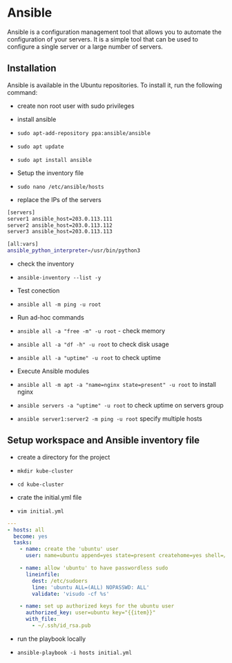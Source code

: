 # Ansible

Ansible is a configuration management tool that allows you to automate the configuration of your servers. It is a simple tool that can be used to configure a single server or a large number of servers.

## Installation

Ansible is available in the Ubuntu repositories. To install it, run the following command:

- create non root user with sudo privileges
- install ansible
- `sudo apt-add-repository ppa:ansible/ansible`
- `sudo apt update`
- `sudo apt install ansible`

- Setup the inventory file

- `sudo nano /etc/ansible/hosts`
- replace the IPs of the servers

```bash
[servers]
server1 ansible_host=203.0.113.111
server2 ansible_host=203.0.113.112
server3 ansible_host=203.0.113.113

[all:vars]
ansible_python_interpreter=/usr/bin/python3
```

- check the inventory

- `ansible-inventory --list -y`

- Test conection

- `ansible all -m ping -u root`

- Run ad-hoc commands

- `ansible all -a "free -m" -u root` - check memory
- `ansible all -a "df -h" -u root` to check disk usage
- `ansible all -a "uptime" -u root` to check uptime

- Execute Ansible modules

- `ansible all -m apt -a "name=nginx state=present" -u root` to install nginx
- `ansible servers -a "uptime" -u root` to check uptime on servers group
- `ansible server1:server2 -m ping -u root` specify multiple hosts

## Setup workspace and Ansible inventory file

- create a directory for the project

- `mkdir kube-cluster`
- `cd kube-cluster`

- crate the initial.yml file

- `vim initial.yml`

```yaml
---
- hosts: all
  become: yes
  tasks:
    - name: create the 'ubuntu' user
      user: name=ubuntu append=yes state=present createhome=yes shell=/bin/bash

    - name: allow 'ubuntu' to have passwordless sudo
      lineinfile:
        dest: /etc/sudoers
        line: 'ubuntu ALL=(ALL) NOPASSWD: ALL'
        validate: 'visudo -cf %s'

    - name: set up authorized keys for the ubuntu user
      authorized_key: user=ubuntu key="{{item}}"
      with_file:
        - ~/.ssh/id_rsa.pub
```

- run the playbook locally

- `ansible-playbook -i hosts initial.yml`
